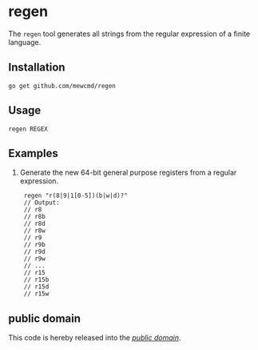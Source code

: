 regen
=====

The `regen` tool generates all strings from the regular expression of a finite language.


Installation
------------

	go get github.com/mewcmd/regen

Usage
-----

	regen REGEX

Examples
--------

1. Generate the new 64-bit general purpose registers from a regular expression.

		regen "r(8|9|1[0-5])(b|w|d)?"
		// Output:
		// r8
		// r8b
		// r8d
		// r8w
		// r9
		// r9b
		// r9d
		// r9w
		// ...
		// r15
		// r15b
		// r15d
		// r15w

public domain
-------------

This code is hereby released into the *[public domain][]*.

[public domain]: https://creativecommons.org/publicdomain/zero/1.0/
